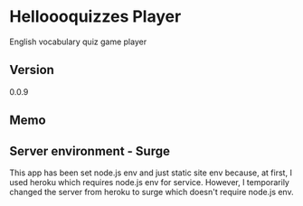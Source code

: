 # Helloooquizzes Player

English vocabulary quiz game player


## Version
0.0.9

## Memo

Server environment - Surge
---------------------------
This app has been set node.js env and just static site env
because, at first, I used heroku which requires node.js env for service. However, I temporarily changed 
the server from heroku to surge which doesn't require node.js env.